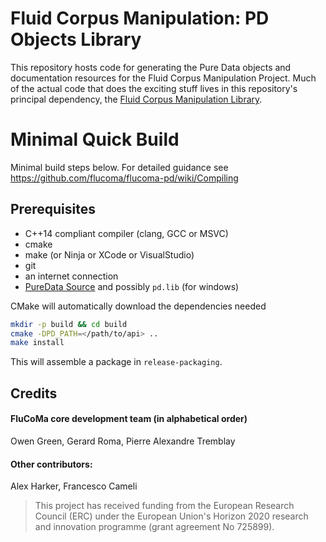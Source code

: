 # Fluid Corpus Manipulation: PD Objects Library

This repository hosts code for generating the Pure Data objects and documentation resources for the Fluid Corpus Manipulation Project. Much of the actual code that does the exciting stuff lives in this repository's principal dependency,  the [Fluid Corpus Manipulation Library](https://github.com/flucoma/flucoma-core). 

# Minimal Quick Build

Minimal build steps below. For detailed guidance see https://github.com/flucoma/flucoma-pd/wiki/Compiling

## Prerequisites 

* C++14 compliant compiler (clang, GCC or MSVC)
* cmake 
* make (or Ninja or XCode or VisualStudio)
* git 
* an internet connection 
* [PureData Source](https://github.com/pure-data/pure-data) and possibly `pd.lib` (for windows)

CMake will automatically download the dependencies needed

```bash
mkdir -p build && cd build
cmake -DPD_PATH=</path/to/api> ..
make install
```

This will assemble a package in `release-packaging`.

## Credits 
#### FluCoMa core development team (in alphabetical order)
Owen Green, Gerard Roma, Pierre Alexandre Tremblay

#### Other contributors:
Alex Harker, Francesco Cameli
 
> This project has received funding from the European Research Council (ERC) under the European Union's Horizon 2020 research and innovation programme (grant agreement No 725899).
